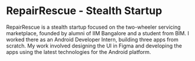 # RepairRescue - Stealth Startup
RepairRescue is a stealth startup focused on the two-wheeler servicing marketplace, founded by alumni of IIM Bangalore and a student from BIM. I worked there as an Android Developer Intern, building three apps from scratch. My work involved designing the UI in Figma and developing the apps using the latest technologies for the Android platform.
